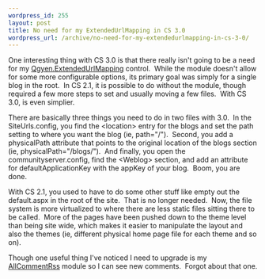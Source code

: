 ```yaml
--- 
wordpress_id: 255
layout: post
title: No need for my ExtendedUrlMapping in CS 3.0
wordpress_url: /archive/no-need-for-my-extendedurlmapping-in-cs-3-0/
---
```


<p>One interesting thing with CS 3.0 is that there really isn&#39;t going to be a need for my <a href="http://qgyen.net/blog/archive/2006/07/14/Qgyen.ExtendedUrlMapping-for-CS-v2.1.aspx">Qgyen.ExtendedUrlMapping</a> control.&nbsp; While the module doesn&#39;t allow for some more configurable options, its primary goal was simply for a single blog in the root.&nbsp; In CS 2.1, it is possible to do without the module, though required a few more steps to set and usually moving a few files.&nbsp; With CS 3.0, is even simplier.</p> <p>There are basically three things you need to do in two files with 3.0.&nbsp; In the SiteUrls.config, you find the &lt;location&gt; entry for the blogs and set the path setting to where you want the blog (ie, path=&quot;/&quot;).&nbsp; Second, you add a physicalPath attribute that points to the original location of the blogs section (ie, physicalPath=&quot;/blogs/&quot;).&nbsp; And finally, you open the communityserver.config, find the &lt;Weblog&gt; section, and add an attribute for defaultApplicationKey with the appKey of your blog.&nbsp; Boom, you are done.</p> <p>With CS 2.1, you used to have to do some other stuff like empty out the default.aspx in the root of the site.&nbsp; That is no longer needed.&nbsp; Now, the file system is more virtualized to where there are less static files sitting there to be called.&nbsp; More of the pages have been pushed down to the theme level than being site wide, which makes it easier to manipulate the layout and also the themes (ie, different physical home page file for each theme and so on).</p> <p>Though one useful thing I&#39;ve noticed I need to upgrade is my <a href="http://qgyen.net/blog/archive/2006/09/18/Qgyen.AllCommentRss-with-Spam-Filtering.aspx">AllCommentRss</a> module so I can see new comments.&nbsp; Forgot about that one.</p>
         
